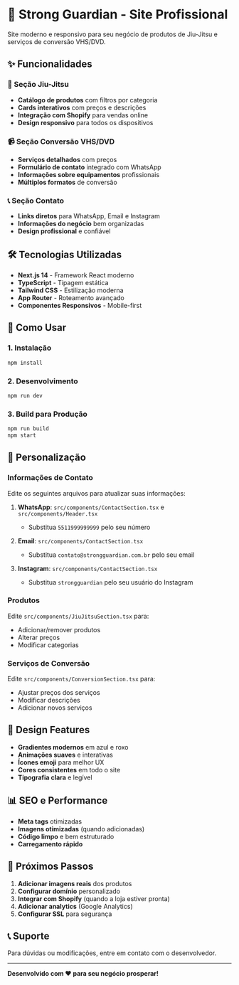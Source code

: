 # 🚀 Strong Guardian - Site Profissional

Site moderno e responsivo para seu negócio de produtos de Jiu-Jitsu e serviços de conversão VHS/DVD.

## ✨ Funcionalidades

### 🥋 Seção Jiu-Jitsu

- **Catálogo de produtos** com filtros por categoria
- **Cards interativos** com preços e descrições
- **Integração com Shopify** para vendas online
- **Design responsivo** para todos os dispositivos

### 📹 Seção Conversão VHS/DVD

- **Serviços detalhados** com preços
- **Formulário de contato** integrado com WhatsApp
- **Informações sobre equipamentos** profissionais
- **Múltiplos formatos** de conversão

### 📞 Seção Contato

- **Links diretos** para WhatsApp, Email e Instagram
- **Informações do negócio** bem organizadas
- **Design profissional** e confiável

## 🛠️ Tecnologias Utilizadas

- **Next.js 14** - Framework React moderno
- **TypeScript** - Tipagem estática
- **Tailwind CSS** - Estilização moderna
- **App Router** - Roteamento avançado
- **Componentes Responsivos** - Mobile-first

## 🚀 Como Usar

### 1. Instalação

```bash
npm install
```

### 2. Desenvolvimento

```bash
npm run dev
```

### 3. Build para Produção

```bash
npm run build
npm start
```

## 📱 Personalização

### Informações de Contato

Edite os seguintes arquivos para atualizar suas informações:

1. **WhatsApp**: `src/components/ContactSection.tsx` e `src/components/Header.tsx`

   - Substitua `5511999999999` pelo seu número

2. **Email**: `src/components/ContactSection.tsx`

   - Substitua `contato@strongguardian.com.br` pelo seu email

3. **Instagram**: `src/components/ContactSection.tsx`
   - Substitua `strongguardian` pelo seu usuário do Instagram

### Produtos

Edite `src/components/JiuJitsuSection.tsx` para:

- Adicionar/remover produtos
- Alterar preços
- Modificar categorias

### Serviços de Conversão

Edite `src/components/ConversionSection.tsx` para:

- Ajustar preços dos serviços
- Modificar descrições
- Adicionar novos serviços

## 🎨 Design Features

- **Gradientes modernos** em azul e roxo
- **Animações suaves** e interativas
- **Ícones emoji** para melhor UX
- **Cores consistentes** em todo o site
- **Tipografia clara** e legível

## 📊 SEO e Performance

- **Meta tags** otimizadas
- **Imagens otimizadas** (quando adicionadas)
- **Código limpo** e bem estruturado
- **Carregamento rápido**

## 🔧 Próximos Passos

1. **Adicionar imagens reais** dos produtos
2. **Configurar domínio** personalizado
3. **Integrar com Shopify** (quando a loja estiver pronta)
4. **Adicionar analytics** (Google Analytics)
5. **Configurar SSL** para segurança

## 📞 Suporte

Para dúvidas ou modificações, entre em contato com o desenvolvedor.

---

**Desenvolvido com ❤️ para seu negócio prosperar!**
